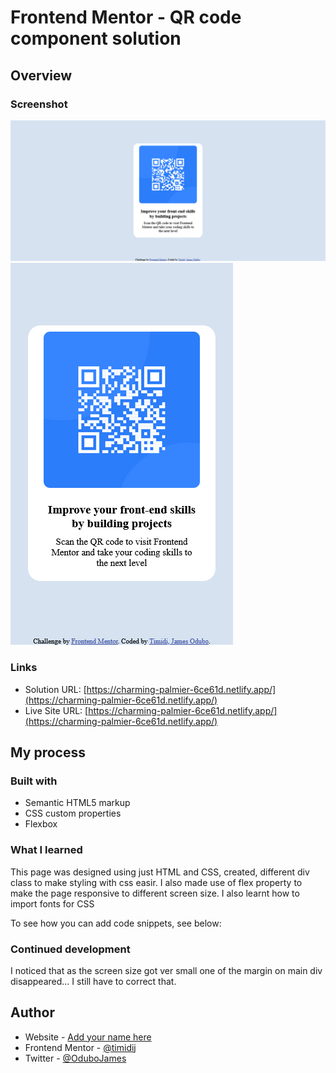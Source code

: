 # Frontend Mentor - QR code component solution


## Overview

### Screenshot

![](./desktop.png)
![](./Screenshot%20mobile.png)



### Links

- Solution URL: [https://charming-palmier-6ce61d.netlify.app/](https://charming-palmier-6ce61d.netlify.app/)
- Live Site URL: [https://charming-palmier-6ce61d.netlify.app/](https://charming-palmier-6ce61d.netlify.app/)

## My process

### Built with

- Semantic HTML5 markup
- CSS custom properties
- Flexbox


### What I learned

This page was designed using just HTML and CSS,
created, different div class to make styling with css easir. I also made use of flex property to make the page responsive to different screen size. I also learnt how to import fonts for CSS

To see how you can add code snippets, see below:



### Continued development

I noticed that as the screen size got ver small one of the margin on main div disappeared... I still have to correct that.




## Author

- Website - [Add your name here](https://www.your-site.com)
- Frontend Mentor - [@timidij](https://www.frontendmentor.io/profile/timidij)
- Twitter - [@OduboJames](https://www.twitter.com/OduboJames)

